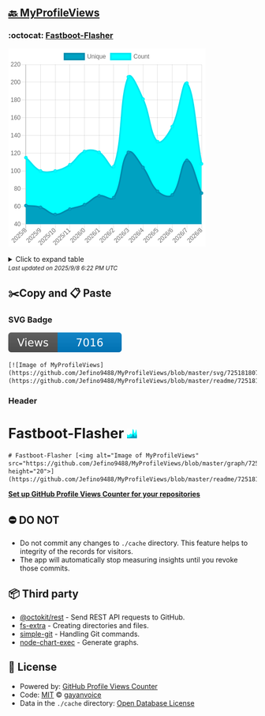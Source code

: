 ## [🔙 MyProfileViews](https://github.com/Jefino9488/MyProfileViews)

### :octocat: [Fastboot-Flasher](https://github.com/Jefino9488/Fastboot-Flasher)
![Image of MyProfileViews](https://github.com/Jefino9488/MyProfileViews/blob/master/graph/725181807/large/year.png)

<details>
	<summary>Click to expand table</summary>
	<h2>:calendar: Year Page Views Table</h2>
<table>
	<tr>
		<th>
			Last Updated
		</th>
		<th>
			Unique
		</th>
		<th>
			Count
		</th>
	</tr>
	<tr>
		<td>
			<code>2025/9/1</code>
		</td>
		<td>
			<code>75</code>
		</td>
		<td>
			<code>108</code>
		</td>
	</tr>
	<tr>
		<td>
			<code>2025/8/1</code>
		</td>
		<td>
			<code>112</code>
		</td>
		<td>
			<code>199</code>
		</td>
	</tr>
	<tr>
		<td>
			<code>2025/7/1</code>
		</td>
		<td>
			<code>73</code>
		</td>
		<td>
			<code>150</code>
		</td>
	</tr>
	<tr>
		<td>
			<code>2025/6/1</code>
		</td>
		<td>
			<code>77</code>
		</td>
		<td>
			<code>133</code>
		</td>
	</tr>
	<tr>
		<td>
			<code>2025/5/1</code>
		</td>
		<td>
			<code>104</code>
		</td>
		<td>
			<code>181</code>
		</td>
	</tr>
	<tr>
		<td>
			<code>2025/4/1</code>
		</td>
		<td>
			<code>121</code>
		</td>
		<td>
			<code>206</code>
		</td>
	</tr>
	<tr>
		<td>
			<code>2025/3/1</code>
		</td>
		<td>
			<code>70</code>
		</td>
		<td>
			<code>105</code>
		</td>
	</tr>
	<tr>
		<td>
			<code>2025/2/1</code>
		</td>
		<td>
			<code>72</code>
		</td>
		<td>
			<code>121</code>
		</td>
	</tr>
	<tr>
		<td>
			<code>2025/1/1</code>
		</td>
		<td>
			<code>62</code>
		</td>
		<td>
			<code>122</code>
		</td>
	</tr>
	<tr>
		<td>
			<code>2024/12/1</code>
		</td>
		<td>
			<code>57</code>
		</td>
		<td>
			<code>107</code>
		</td>
	</tr>
	<tr>
		<td>
			<code>2024/11/1</code>
		</td>
		<td>
			<code>51</code>
		</td>
		<td>
			<code>100</code>
		</td>
	</tr>
	<tr>
		<td>
			<code>2024/10/1</code>
		</td>
		<td>
			<code>59</code>
		</td>
		<td>
			<code>100</code>
		</td>
	</tr>
	<tr>
		<td>
			<code>2024/9/1</code>
		</td>
		<td>
			<code>61</code>
		</td>
		<td>
			<code>115</code>
		</td>
	</tr>
</table>

</details>
<small><i>Last updated on 2025/9/8 6:22 PM UTC</i></small>

## ✂️Copy and 📋 Paste
### SVG Badge
[![Image of MyProfileViews](https://github.com/Jefino9488/MyProfileViews/blob/master/svg/725181807/badge.svg)](https://github.com/Jefino9488/MyProfileViews/blob/master/readme/725181807/week.md)
```readme
[![Image of MyProfileViews](https://github.com/Jefino9488/MyProfileViews/blob/master/svg/725181807/badge.svg)](https://github.com/Jefino9488/MyProfileViews/blob/master/readme/725181807/week.md)
```
### Header
# Fastboot-Flasher [<img alt="Image of MyProfileViews" src="https://github.com/Jefino9488/MyProfileViews/blob/master/graph/725181807/small/year.png" height="20">](https://github.com/Jefino9488/MyProfileViews/blob/master/readme/725181807/year.md)
```readme
# Fastboot-Flasher [<img alt="Image of MyProfileViews" src="https://github.com/Jefino9488/MyProfileViews/blob/master/graph/725181807/small/year.png" height="20">](https://github.com/Jefino9488/MyProfileViews/blob/master/readme/725181807/year.md)
```
[**Set up GitHub Profile Views Counter for your repositories**](https://github.com/gayanvoice/github-profile-views-counter)
## ⛔ DO NOT
- Do not commit any changes to `./cache` directory. This feature helps to integrity of the records for visitors.
- The app will automatically stop measuring insights until you revoke those commits.
## 📦 Third party

- [@octokit/rest](https://www.npmjs.com/package/@octokit/rest) - Send REST API requests to GitHub.
- [fs-extra](https://www.npmjs.com/package/fs-extra) - Creating directories and files.
- [simple-git](https://www.npmjs.com/package/simple-git) - Handling Git commands.
- [node-chart-exec](https://www.npmjs.com/package/node-chart-exec) - Generate graphs.
## 📄 License
- Powered by: [GitHub Profile Views Counter](https://github.com/gayanvoice/github-profile-views-counter)
- Code: [MIT](./LICENSE) © [gayanvoice](https://github.com/gayanvoice/github-profile-views-counter)
- Data in the `./cache` directory: [Open Database License](https://opendatacommons.org/licenses/odbl/1-0/)